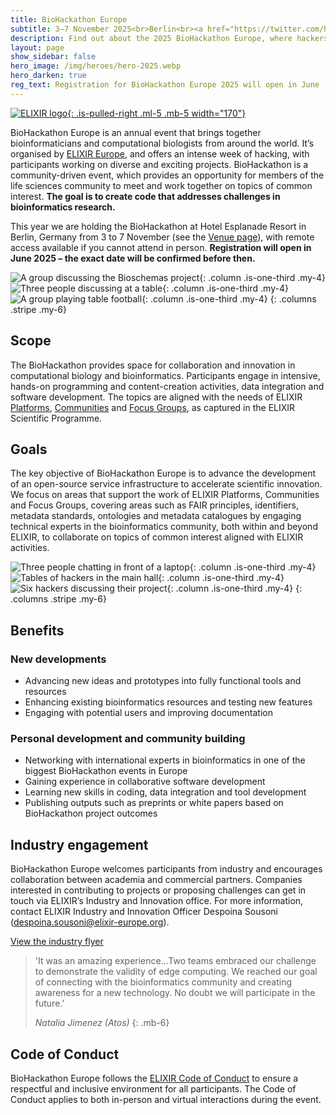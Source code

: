 ```yaml
---
title: BioHackathon Europe
subtitle: 3–7 November 2025<br>Berlin<br><a href="https://twitter.com/hashtag/BioHackEU25" class="is-size-6 ">#BioHackEU25</a></span>
description: Find out about the 2025 BioHackathon Europe, where hackers get together to make life science research easier.
layout: page
show_sidebar: false
hero_image: /img/heroes/hero-2025.webp
hero_darken: true
reg_text: Registration for BioHackathon Europe 2025 will open in June 
---
```


[![ELIXIR logo](/img/elixir-logo.svg){: .is-pulled-right .ml-5 .mb-5 width="170"}](https://elixir-europe.org/)

BioHackathon Europe is an annual event that brings together bioinformaticians and computational biologists from around the world. It’s organised by [ELIXIR Europe](https://elixir-europe.org/), and offers an intense week of hacking, with participants working on diverse and exciting projects. BioHackathon is a community-driven event, which provides an opportunity for members of the life sciences community to meet and work together on topics of common interest. **The goal is to create code that addresses challenges in bioinformatics research.** 

This year we are holding the BioHackathon at Hotel Esplanade Resort in Berlin, Germany from 3 to 7 November (see the [Venue page](/venue/)), with remote access available if you cannot attend in person. **Registration will open in June 2025 – the exact date will be confirmed before then.**

<!---
Images below wrap in a <p> tag. To-do: include images or find another 
workaround to avoid this, whilst still keeping the file easy to edit.
The 'markdown="1"' attribute on a <div> doesn't seem to work here.
Maybe just include them (but less intuitive to edit that way).
-->

![A group discussing the Bioschemas project](/img/square-tile-meeting-herve.webp){: .column .is-one-third .my-4}
![Three people discussing at a table](/img/square-tile-chat-toshiaki.webp){: .column .is-one-third .my-4}
![A group playing table football](/img/square-tile-table-football.webp){: .column .is-one-third .my-4}
{: .columns .stripe .my-6}

## Scope
The BioHackathon provides space for collaboration and innovation in computational biology and bioinformatics. Participants engage in intensive, hands-on programming and content-creation activities, data integration and software development. The topics are aligned with the needs of ELIXIR [Platforms](https://elixir-europe.org/platforms), [Communities](https://elixir-europe.org/communities) and [Focus Groups](https://elixir-europe.org/focus-groups), as captured in the ELIXIR Scientific Programme.

## Goals
The key objective of BioHackathon Europe is to advance the development of an open-source service infrastructure to accelerate scientific innovation. We focus on areas that support the work of ELIXIR Platforms, Communities and Focus Groups, covering areas such as FAIR principles, identifiers, metadata standards, ontologies and metadata catalogues by engaging technical experts in the bioinformatics community, both within and beyond ELIXIR, to collaborate on topics of common interest aligned with ELIXIR activities.
  
![Three people chatting in front of a laptop](/img/square-tile-table-chat.webp){: .column .is-one-third .my-4}
![Tables of hackers in the main hall](/img/square-tile-barcelona-hall.webp){: .column .is-one-third .my-4}
![Six hackers discussing their project](/img/square-tile-table-working.webp){: .column .is-one-third .my-4}
{: .columns .stripe .my-6}

## Benefits
### New developments
  * Advancing new ideas and prototypes into fully functional tools and resources
  * Enhancing existing bioinformatics resources and testing new features
  * Engaging with potential users and improving documentation

### Personal development and community building
  * Networking with international experts in bioinformatics in one of the biggest BioHackathon events in Europe
  * Gaining experience in collaborative software development
  * Learning new skills in coding, data integration and tool development
  * Publishing outputs such as preprints or white papers based on BioHackathon project outcomes

## Industry engagement
BioHackathon Europe welcomes participants from industry and encourages collaboration between academia and commercial partners. Companies interested in contributing to projects or proposing challenges can get in touch via ELIXIR’s Industry and Innovation office. For more information, contact ELIXIR Industry and Innovation Officer Despoina Sousoni (<despoina.sousoni@elixir-europe.org>).

<a href="https://drive.google.com/file/d/1uyuHeZbtyAlmZQt0RjzplFkLNSh3VVUY/view?usp=sharing" class="button is-size-5 is-inline-block my-2">View the industry flyer</a>

>'It was an amazing experience...Two teams embraced our challenge to demonstrate the validity of edge computing. We reached our  goal of connecting with the bioinformatics community and creating awareness for a new technology. No doubt we will participate in the future.'
>
>_Natalia Jimenez (Atos)_
{: .mb-6}

## Code of Conduct
BioHackathon Europe follows the [ELIXIR Code of Conduct](https://elixir-europe.org/events/code-of-conduct) to ensure a respectful and inclusive environment for all participants. The Code of Conduct applies to both in-person and virtual interactions during the event.

